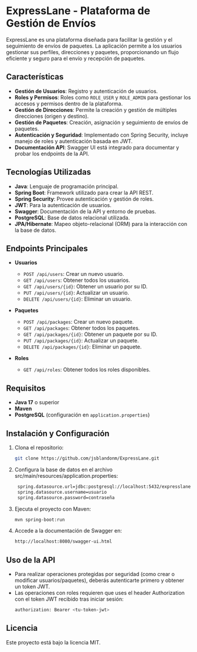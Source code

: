 # ExpressLane - Plataforma de Gestión de Envíos

ExpressLane es una plataforma diseñada para facilitar la gestión y el seguimiento de envíos de paquetes. La aplicación permite a los usuarios gestionar sus perfiles, direcciones y paquetes, proporcionando un flujo eficiente y seguro para el envío y recepción de paquetes.

## Características

- **Gestión de Usuarios**: Registro y autenticación de usuarios.
- **Roles y Permisos**: Roles como `ROLE_USER` y `ROLE_ADMIN` para gestionar los accesos y permisos dentro de la plataforma.
- **Gestión de Direcciones**: Permite la creación y gestión de múltiples direcciones (origen y destino).
- **Gestión de Paquetes**: Creación, asignación y seguimiento de envíos de paquetes.
- **Autenticación y Seguridad**: Implementado con Spring Security, incluye manejo de roles y autenticación basada en JWT.
- **Documentación API**: Swagger UI está integrado para documentar y probar los endpoints de la API.

## Tecnologías Utilizadas

- **Java**: Lenguaje de programación principal.
- **Spring Boot**: Framework utilizado para crear la API REST.
- **Spring Security**: Provee autenticación y gestión de roles.
- **JWT**: Para la autenticación de usuarios.
- **Swagger**: Documentación de la API y entorno de pruebas.
- **PostgreSQL**: Base de datos relacional utilizada.
- **JPA/Hibernate**: Mapeo objeto-relacional (ORM) para la interacción con la base de datos.

## Endpoints Principales

- **Usuarios**
  - `POST /api/users`: Crear un nuevo usuario.
  - `GET /api/users`: Obtener todos los usuarios.
  - `GET /api/users/{id}`: Obtener un usuario por su ID.
  - `PUT /api/users/{id}`: Actualizar un usuario.
  - `DELETE /api/users/{id}`: Eliminar un usuario.

- **Paquetes**
  - `POST /api/packages`: Crear un nuevo paquete.
  - `GET /api/packages`: Obtener todos los paquetes.
  - `GET /api/packages/{id}`: Obtener un paquete por su ID.
  - `PUT /api/packages/{id}`: Actualizar un paquete.
  - `DELETE /api/packages/{id}`: Eliminar un paquete.

- **Roles**
  - `GET /api/roles`: Obtener todos los roles disponibles.
  
## Requisitos

- **Java 17** o superior
- **Maven**
- **PostgreSQL** (configuración en `application.properties`)

## Instalación y Configuración

1. Clona el repositorio:
   ```bash
   git clone https://github.com/jsblandonm/ExpressLane.git

2. Configura la base de datos en el archivo src/main/resources/application.properties:
   ```bash
    spring.datasource.url=jdbc:postgresql://localhost:5432/expresslane
    spring.datasource.username=usuario
    spring.datasource.password=contraseña
3. Ejecuta el proyecto con Maven:
   ```bash
   mvn spring-boot:run
4. Accede a la documentación de Swagger en:
   ```bash
   http://localhost:8080/swagger-ui.html

## Uso de la API

- Para realizar operaciones protegidas por seguridad (como crear o modificar usuarios/paquetes), deberás autenticarte primero y obtener un token JWT.
- Las operaciones con roles requieren que uses el header Authorization con el token JWT recibido tras iniciar sesión:
  ```bash
  authorization: Bearer <tu-token-jwt>

## Licencia

Este proyecto está bajo la licencia MIT.


